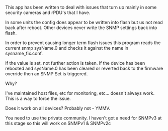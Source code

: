 This app has been written to deal with issues that turn up mainly in some security cameras and rPDU's that I have.

In some units the config does appear to be written into flash but us not read back after reboot. Other devices never write the SNMP settings back into flash.

In order to prevent causing longer term flash issues this program reads the current snmp sysName.0 and checks it against the name in sysname_fix.conf.

If the value is set, not further action is taken. If the device has been rebooted and sysName.0 has been cleared or reverted back to the firmware override then an SNMP Set is triggered.

Why?

I've maintained host files, etc for monitoring, etc... doesn't always work. This is a way to force the issue.

Does it work on all devices? Probably not - YMMV.

You need to use the private community. I haven't got a need for SNMPv3 at this stage so this will work on SNMPv1 & SNMPv2c
